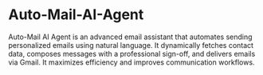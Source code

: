 # Auto-Mail-AI-Agent
Auto-Mail AI Agent is an advanced email assistant that automates sending personalized emails using natural language. It dynamically fetches contact data, composes messages with a professional sign-off, and delivers emails via Gmail. It maximizes efficiency and improves communication workflows.
